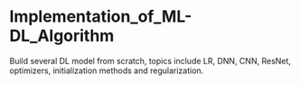# Implementation_of_ML-DL_Algorithm
Build several DL model from scratch, topics include LR, DNN, CNN, ResNet, optimizers, initialization methods and regularization.
